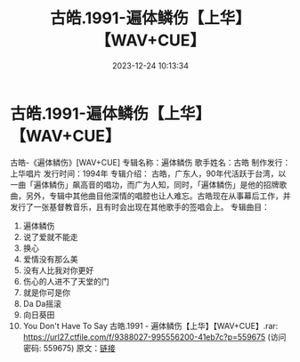 ﻿---
title: 古皓.1991-遍体鳞伤【上华】【WAV+CUE】
date: 2023-12-24 10:13:34
categories: WAV车载音乐、镜像
tags: 华语中文
---
# 古皓.1991-遍体鳞伤【上华】【WAV+CUE】

古皓-《遍体鳞伤》[WAV+CUE]
专辑名称：遍体鳞伤
歌手姓名：古皓
制作发行：上华唱片
发行时间：1994年
专辑介绍：
古皓，广东人，90年代活跃于台湾，以一曲「遍体鳞伤」飙高音的唱功，而广为人知，同时，「遍体鳞伤」是他的招牌歌曲，另外，专辑中其他曲目他深情的唱腔也让人难忘。古皓现在从事幕后工作，并发行了一张基督教音乐，且有时会出现在其他歌手的签唱会上。
专辑曲目：
01. 遍体鳞伤
02. 说了爱就不能走
03. 换心
04. 爱情没有那么美
05. 没有人比我对你更好
06. 伤心的人进不了天堂的门
07. 就是你可是你
08. Da Da摇滚
09. 向日葵田
10. You Don't Have To Say
古皓.1991 - 遍体鳞伤【上华】【WAV+CUE】.rar: https://url27.ctfile.com/f/9388027-995556200-41eb7c?p=559675
(访问密码: 559675)
原文：[链接](https://blog.sina.com.cn/s/blog_1647c7e76010313z7.html)